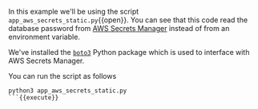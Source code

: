 In this example we'll be using the script `app_aws_secrets_static.py`{{open}}. You can see that this code read the database password from [AWS Secrets Manager](https://aws.amazon.com/secrets-manager/) instead of from an environment variable.

We've installed the [`boto3`](https://boto3.amazonaws.com/v1/documentation/api/latest/index.html) Python package which is used to interface with AWS Secrets Manager.

You can run the script as follows
```
python3 app_aws_secrets_static.py
```{{execute}}